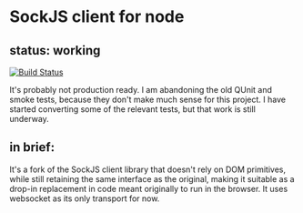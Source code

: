 # SockJS client for node

## status: working
[![Build Status](https://travis-ci.org/humanchimp/node-sockjs-client.svg?branch=master)](https://travis-ci.org/humanchimp/node-sockjs-client)

It's probably not production ready.  I am abandoning the old QUnit and smoke tests, because they don't make much sense for this project.  I have started converting some of the relevant tests, but that work is still underway.

## in brief:

It's a fork of the SockJS client library that doesn't rely on DOM primitives, while still retaining the same interface as the original, making it suitable as a drop-in replacement in code meant originally to run in the browser.  It uses websocket as its only transport for now.
